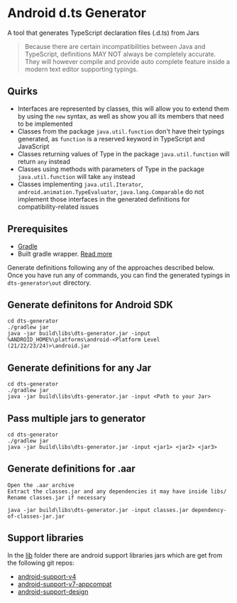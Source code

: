 # Android d.ts Generator
A tool that generates TypeScript declaration files (.d.ts) from Jars

> Because there are certain incompatibilities between Java and TypeScript, definitions MAY NOT always be completely accurate. They will however compile and provide auto complete feature inside a modern text editor supporting typings.

## Quirks
 - Interfaces are represented by classes, this will allow you to extend them by using the `new` syntax, as well as show you all its members that need to be implemented
 - Classes from the package `java.util.function` don't have their typings generated, as `function` is a reserved keyword in TypeScript and JavaScript
 - Classes returning values of Type in the package `java.util.function` will return `any` instead
 - Classes using methods with parameters of Type in the package `java.util.function` will take `any` instead
 - Classes implementing `java.util.Iterator`, `android.animation.TypeEvaluator`, `java.lang.Comparable` do not implement those interfaces in the generated definitions for compatibility-related issues


## Prerequisites
- [Gradle](https://docs.gradle.org/current/userguide/gradle_wrapper.html)
- Built gradle wrapper. [Read more](https://docs.gradle.org/current/userguide/gradle_wrapper.html#sec:adding_wrapper)


Generate definitions following any of the approaches described below. Once you have run any of commands, you can find the generated typings in `dts-generator\out` directory.
## Generate definitons for Android SDK
```shell
cd dts-generator
./gradlew jar
java -jar build\libs\dts-generator.jar -input %ANDROID_HOME%\platforms\android-<Platform Level (21/22/23/24)>\android.jar
```

## Generate definitions for any Jar
```shell
cd dts-generator
./gradlew jar
java -jar build\libs\dts-generator.jar -input <Path to your Jar>
```

## Pass multiple jars to generator
```shell
cd dts-generator
./gradlew jar
java -jar build\libs\dts-generator.jar -input <jar1> <jar2> <jar3>
```

## Generate definitions for .aar
```
Open the .aar archive
Extract the classes.jar and any dependencies it may have inside libs/
Rename classes.jar if necessary
```
```shell
java -jar build\libs\dts-generator.jar -input classes.jar dependency-of-classes-jar.jar
```

## Support libraries
In the [lib](lib) folder there are android support libraries jars which are get from the following git repos:
* [android-support-v4](https://github.com/dandar3/android-support-v4/tree/master/libs)
* [android-support-v7-appcompat](https://github.com/dandar3/android-support-v7-appcompat/tree/master/libs)
* [android-support-design](https://github.com/dandar3/android-support-design/tree/master/libs)
